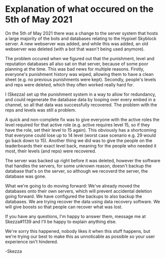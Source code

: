 # Explanation of what occured on the 5th of May 2021

On the 5th of May 2021 there was a change to the server system that hosts a large majority of the bots and databases relating to the Hypixel Skyblock server. 
A new webserver was added, and while this was added, an old webserver was deleted (with a bot that wasn't being used anymore).

The problem occured when we figured out that the punishment, level and reputation databases all also sat on that server, because of some poor planning at the time.
This was bad news for multiple reasons. Firstly, everyone's punishment history was wiped, allowing them to have a clean sheet (e.g. no previous punishments were kept).
Secondly, people's levels and reps were deleted, which they often worked really hard for.

I (Skezza) set up the punishment system in a way to allow for redundancy, and could regenerate the database data by looping over every embed in a channel, so all that data was successfully recovered.
The problem with the reps and levels was still a problem.

A quick and non-complete fix was to give everyone with the active roles the level required for that active role (e.g. active requires level 15, so if they have the role, set their level to 15 again).
This obviously has a shortcoming that everyone could lose up to 14 level (worst case scenario e.g. 29 would go back down to 15).
Another thing we did was to give the people on the leaderboards their exact level back, meaning for the people who needed it most, their levels (and reps) were recovered.

The server was backed up right before it was deleted, however the software that handles the servers, for some unknown reason, doesn't backup the database that's on the server, so although we recoverd the server, the database was gone.

What we're going to do moving forward:
We've already moved the databases onto their own servers, which will prevent accidental deletion going forward.
We have configured the backups to also backup the databases.
We are trying recover the data using data recovery software.
We will give boosts so that people can recover what was lost.

If you have any questions, I'm happy to answer them, message me at Skezza#1139 and I'll be happy to explain anything else.

We're sorry this happened, nobody likes it when this stuff happens, but we're trying our best to make this as unnoticable as possible so your user experience isn't hindered.

-Skezza
